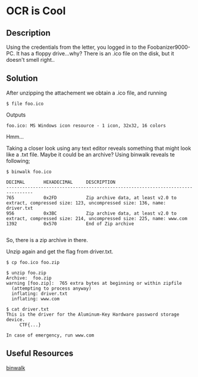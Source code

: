 # OCR is Cool

## Description
Using the credentials from the letter, you logged in to the Foobanizer9000-PC. It has a floppy drive...why? There is an .ico file on the disk, but it doesn't smell right..

## Solution

After unzipping the attachement we obtain a .ico file, and running 
```
$ file foo.ico 
```
Outputs 
```
foo.ico: MS Windows icon resource - 1 icon, 32x32, 16 colors
```
Hmm...

Taking a closer look using any text editor reveals something that might look like a .txt file. Maybe it could be an archive?
Using binwalk reveals te following;
```
$ binwalk foo.ico 

DECIMAL       HEXADECIMAL     DESCRIPTION
--------------------------------------------------------------------------------
765           0x2FD           Zip archive data, at least v2.0 to extract, compressed size: 123, uncompressed size: 136, name: driver.txt
956           0x3BC           Zip archive data, at least v2.0 to extract, compressed size: 214, uncompressed size: 225, name: www.com
1392          0x570           End of Zip archive


```
So, there is a zip archive in there. 

Unzip again and get the flag from driver.txt.
```
$ cp foo.ico foo.zip

$ unzip foo.zip 
Archive:  foo.zip
warning [foo.zip]:  765 extra bytes at beginning or within zipfile
  (attempting to process anyway)
  inflating: driver.txt              
  inflating: www.com                 

$ cat driver.txt 
This is the driver for the Aluminum-Key Hardware password storage device.
     CTF{...}

In case of emergency, run www.com

```


## Useful Resources
[binwalk](https://github.com/ReFirmLabs/binwalk/wiki)
